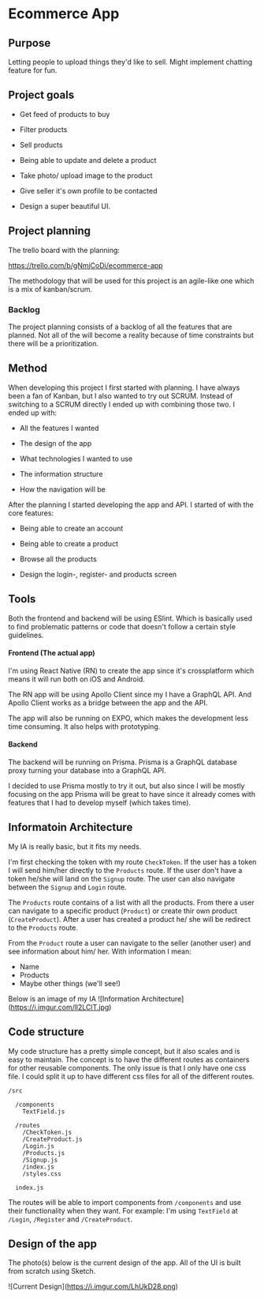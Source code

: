 # Ecommerce App

  

## Purpose
  

Letting people to upload things they'd like to sell. Might implement chatting feature for fun.

  

## Project goals

  

* Get feed of products to buy

* Filter products

* Sell products

* Being able to update and delete a product

* Take photo/ upload image to the product

* Give seller it's own profile to be contacted

* Design a super beautiful UI.

  

## Project planning  

The trello board with the planning:

https://trello.com/b/gNmjCoDi/ecommerce-app

  

The methodology that will be used for this project is an agile-like one which is a mix of kanban/scrum.

  

### Backlog

The project planning consists of a backlog of all the features that are planned. Not all of the will become a reality because of time constraints but there will be a prioritization.

  

## Method

When developing this project I first started with planning. I have always been a fan of Kanban, but I also wanted to try out SCRUM. Instead of switching to a SCRUM directly I ended up with combining those two. I ended up with:


* All the features I wanted

* The design of the app

* What technologies I wanted to use

* The information structure

* How the navigation will be

  

After the planning I started developing the app and API. I started of with the core features:

* Being able to create an account

* Being able to create a product

* Browse all the products

* Design the login-, register- and products screen

## Tools

Both the frontend and backend will be using ESlint. Which is basically used to find problematic patterns or code that doesn't follow a certain style guidelines.

#### Frontend (The actual app)

I'm using React Native (RN) to create the app since it's crossplatform which means it will run both on iOS and Android.

The RN app will be using Apollo Client since my I have a GraphQL API. And Apollo Client works as a bridge between the app and the API.

The app will also be running on EXPO, which makes the development less time consuming. It also helps with prototyping.

#### Backend

The backend will be running on Prisma. Prisma is a GraphQL database proxy turning your database into a GraphQL API.

I decided to use Prisma mostly to try it out, but also since I will be mostly focusing on the app Prisma will be great to have since it already comes with features that I had to develop myself (which takes time).

## Informatoin Architecture
My IA is really basic, but it fits my needs.

I'm first checking the token with my route `CheckToken`. If the user has a token I will send him/her directly to the `Products` route. If the user don't have a token he/she will land on the `Signup` route. The user can also navigate between the `Signup` and `Login` route.

The `Products` route contains of a list with all the products. From there a user can navigate to a specific product (`Product`) or create thir own product (`CreateProduct`). After a user has created a product he/ she will be redirect to the `Products` route.

From the `Product` route a user can navigate to the seller (another user) and see information about him/ her. With information I mean:
* Name
* Products
* Maybe other things (we'll see!)

Below is an image of my IA
!\[Information Architecture\](https://i.imgur.com/ll2LClT.jpg)


## Code structure

My code structure has a pretty simple concept, but it also scales and is easy to maintain. The concept is to have the different routes as containers for other reusable components. The only issue is that I only have one css file. I could split it up to have different css files for all of the different routes.

```
/src  

  /components  
    TextField.js

  /routes  
    /CheckToken.js
    /CreateProduct.js
    /Login.js
    /Products.js
    /Signup.js
    /index.js
    /styles.css

  index.js   

```
The routes will be able to import components from `/components` and use their functionality when they want. For example: I'm using `TextField` at `/Login`, `/Register` and `/CreateProduct`. 
  
## Design of the app

The photo(s) below is the current design of the app. All of the UI is built from scratch using Sketch.

  

!\[Current Design\](https://i.imgur.com/LhUkD28.png)
